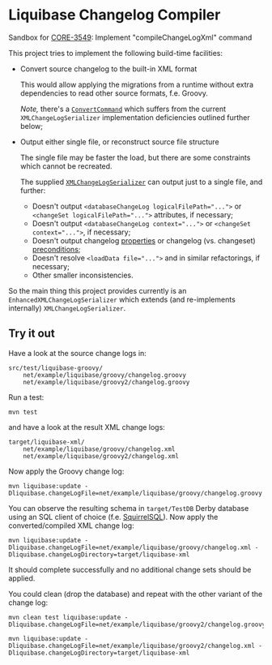 # Liquibase Changelog Compiler

Sandbox for [CORE-3549][]: Implement "compileChangeLogXml" command

This project tries to implement the following build-time facilities:

-   Convert source changelog to the built-in XML format

    This would allow applying the migrations from a runtime without extra
    dependencies to read other source formats, f.e. Groovy.

    _Note,_ there's a [`ConvertCommand`](https://www.liquibase.org/javadoc/liquibase/sdk/convert/ConvertCommand.html)
    which suffers from the current `XMLChangeLogSerializer` implementation
    deficiencies outlined further below;

-   Output either single file, or reconstruct source file structure

    The single file may be faster the load, but there are some constraints
    which cannot be recreated.

    The supplied [`XMLChangeLogSerializer`](https://www.liquibase.org/javadoc/liquibase/serializer/core/xml/XMLChangeLogSerializer.html)
    can output just to a single file, and further:

    -   Doesn't output `<databaseChangeLog logicalFilePath="...">` or
         `<changeSet logicalFilePath="...">` attributes, if necessary;
    -   Doesn't output `<databaseChangeLog context="...">` or
        `<changeSet context="...">`, if necessary;
    -   Doesn't output changelog [properties](https://www.liquibase.org/documentation/changelog_parameters.html) or
        changelog (vs. changeset) [preconditions](https://www.liquibase.org/documentation/preconditions.html);
    -   Doesn't resolve `<loadData file="...">` and in similar refactorings, if necessary;
    -   Other smaller inconsistencies.

So the main thing this project provides currently is an `EnhancedXMLChangeLogSerializer`
which extends (and re-implements internally) `XMLChangeLogSerializer`.

## Try it out

Have a look at the source change logs in:

    src/test/liquibase-groovy/
        net/example/liquibase/groovy/changelog.groovy
        net/example/liquibase/groovy2/changelog.groovy

Run a test:

    mvn test

and have a look at the result XML change logs:

    target/liquibase-xml/
        net/example/liquibase/groovy/changelog.xml
        net/example/liquibase/groovy2/changelog.xml

Now apply the Groovy change log:

    mvn liquibase:update -Dliquibase.changeLogFile=net/example/liquibase/groovy/changelog.groovy
    
You can observe the resulting schema in `target/TestDB` Derby database using
an SQL client of choice (f.e. [SquirrelSQL][]).  Now apply the converted/compiled
XML change log:

    mvn liquibase:update -Dliquibase.changeLogFile=net/example/liquibase/groovy/changelog.xml -Dliquibase.changeLogDirectory=target/liquibase-xml

It should complete successfully and no additional change sets should be applied.

You could clean (drop the database) and repeat with the other variant of the change log:

    mvn clean test liquibase:update -Dliquibase.changeLogFile=net/example/liquibase/groovy2/changelog.groovy
    
    mvn liquibase:update -Dliquibase.changeLogFile=net/example/liquibase/groovy2/changelog.xml -Dliquibase.changeLogDirectory=target/liquibase-xml

[CORE-3549]: https://liquibase.jira.com/browse/CORE-3549
[SquirrelSQL]: http://www.squirrelsql.org/
